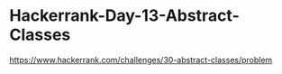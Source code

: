 # Hackerrank-Day-13-Abstract-Classes
https://www.hackerrank.com/challenges/30-abstract-classes/problem


